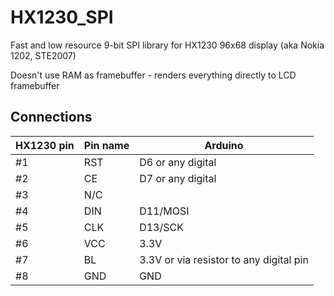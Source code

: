 # HX1230_SPI
Fast and low resource 9-bit SPI library for HX1230 96x68 display (aka Nokia 1202, STE2007)

Doesn't use RAM as framebuffer - renders everything directly to LCD framebuffer

## Connections

|HX1230 pin|Pin name| Arduino|
|--|--|--|
|#1| RST    |D6 or any digital|
|#2| CE  |D7 or any digital|
|#3| N/C     ||
|#4| DIN | D11/MOSI |
|#5| CLK  |D13/SCK|
|#6| VCC| 3.3V|
|#7| BL| 3.3V or via resistor to any digital pin|
|#8 |GND|GND|
